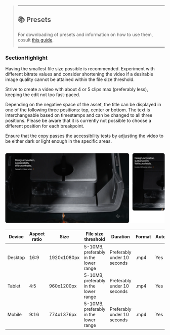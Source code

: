 > ---
> 
> ## 📚 Presets
> 
> For downloading of presets and information on how to use them, cosult [this guide](/docs/guides/presets/README.md).
> 
> ---
### SectionHighlight

Having the smallest file size possible is recommended. Experiment with different bitrate values and consider shortening the video if a desirable image quality cannot be attained within the file size threshold.

Strive to create a video with about 4 or 5 clips max (preferably less), keeping the edit not too fast-paced.

Depending on the negative space of the asset, the title can be displayed in one of the following three positions: top, center or bottom. The text is interchangeable based on timestamps and can be changed to all three positions. Please be aware that it is currently not possible to choose a different position for each breakpoint.

Ensure that the copy passes the accessibility tests by adjusting the video to be either dark or light enough in the specific areas.

![Section Highlight](./section-highlight.png)
---
<!--
ScetionHighlight 
Storybook: http://localhost:6006/?path=/story/organisms-sectionhighlight--default-story
-->

| Device  | Aspect ratio | Size        | File size threshold                   | Duration                    | Format | Autoplay | Audio | Preset        |
| ------- | ------------ | ----------- | ------------------------------------- | --------------------------- | ------ | -------- | ----- | ------------- |
| Desktop | 16:9         | 1920x1080px | 5-10MB, preferably in the lower range | Preferably under 10 seconds | .mp4   | Yes      | No    | [Download](#) |
| Tablet  | 4:5          | 960x1200px  | 5-10MB, preferably in the lower range | Preferably under 10 seconds | .mp4   | Yes      | No    | [Download](#) |
| Mobile  | 9:16         | 774x1376px  | 5-10MB, preferably in the lower range | Preferably under 10 seconds | .mp4   | Yes      | No    | [Download](#) |
